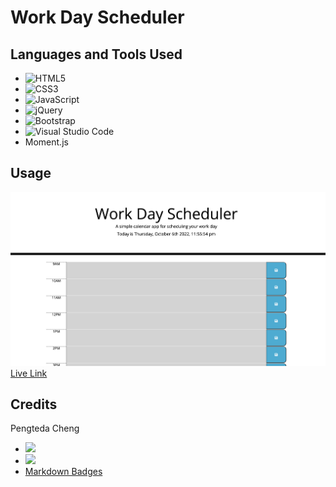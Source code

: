 # Work Day Scheduler 

## Languages and Tools Used 
* ![HTML5](https://img.shields.io/badge/html5-%23E34F26.svg?style=for-the-badge&logo=html5&logoColor=white)
* ![CSS3](https://img.shields.io/badge/css3-%231572B6.svg?style=for-the-badge&logo=css3&logoColor=white)
* ![JavaScript](https://img.shields.io/badge/javascript-%23323330.svg?style=for-the-badge&logo=javascript&logoColor=%23F7DF1E)
* ![jQuery](https://img.shields.io/badge/jquery-%230769AD.svg?style=for-the-badge&logo=jquery&logoColor=white)
* ![Bootstrap](https://img.shields.io/badge/bootstrap-%23563D7C.svg?style=for-the-badge&logo=bootstrap&logoColor=white)
* ![Visual Studio Code](https://img.shields.io/badge/Visual%20Studio%20Code-0078d7.svg?style=for-the-badge&logo=visual-studio-code&logoColor=white)
* Moment.js
## Usage
![Application screenshot](./assets/application.png)
[Live Link]("https://teedaa.github.io/work-day-scheduler/)
## Credits
Pengteda Cheng 
* [<img src="https://img.shields.io/badge/github-%23121011.svg?style=for-the-badge&logo=github&logoColor=white">]("https://github.com/teedaa")
* [<img src="https://img.shields.io/badge/linkedin-%230077B5.svg?style=for-the-badge&logo=linkedin&logoColor=white">]("https://linkedin.com/in/pengteda-cheng")
* [Markdown Badges](https://github.com/Ileriayo/markdown-badges)